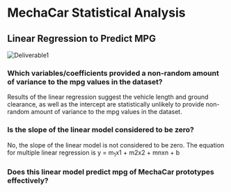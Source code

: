 # MechaCar Statistical Analysis

## Linear Regression to Predict MPG
![Deliverable1](https://user-images.githubusercontent.com/96216947/162291768-0255c63b-bf10-4ea7-b661-4c14fe198e9d.JPG)

### Which variables/coefficients provided a non-random amount of variance to the mpg values in the dataset?
Results of the linear regression suggest the vehicle length and ground clearance, as well as the intercept are statistically unlikely to provide non-random amount of variance to the mpg values in the dataset.
### Is the slope of the linear model considered to be zero?
No, the slope of the linear model is not considered to be zero. The equation for multiple linear regression is y = m<sub>1</sub>x1 + m2x2 + mnxn + b
### Does this linear model predict mpg of MechaCar prototypes effectively?
